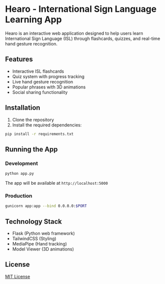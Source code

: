 # Hearo - International Sign Language Learning App

Hearo is an interactive web application designed to help users learn International Sign Language (ISL) through flashcards, quizzes, and real-time hand gesture recognition.

## Features

- Interactive ISL flashcards
- Quiz system with progress tracking
- Live hand gesture recognition
- Popular phrases with 3D animations
- Social sharing functionality

## Installation

1. Clone the repository
2. Install the required dependencies:
```bash
pip install -r requirements.txt
```

## Running the App

### Development
```bash
python app.py
```
The app will be available at `http://localhost:5000`

### Production
```bash
gunicorn app:app --bind 0.0.0.0:$PORT
```

## Technology Stack

- Flask (Python web framework)
- TailwindCSS (Styling)
- MediaPipe (Hand tracking)
- Model Viewer (3D animations)

## License

[MIT License](license)
